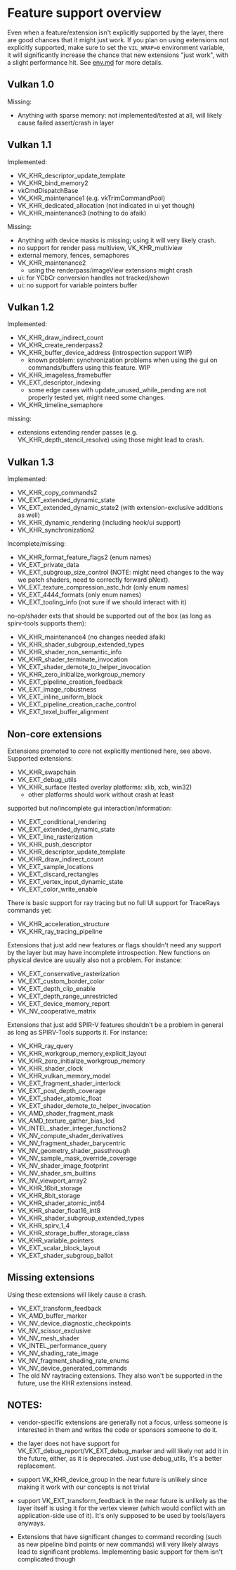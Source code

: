 # Feature support overview

Even when a feature/extension isn't explicitly supported by the layer,
there are good chances that it might just work. If you plan on using
extensions not explicitly supported, make sure to set the `VIL_WRAP=0`
environment variable, it will significantly increase the chance that 
new extensions "just work", with a slight performance hit. 
See [env.md](env.md) for more details.

## Vulkan 1.0

Missing:
- Anything with sparse memory: not implemented/tested at all, 
  will likely cause failed assert/crash in layer

## Vulkan 1.1

Implemented:
- VK_KHR_descriptor_update_template
- VK_KHR_bind_memory2
- vkCmdDispatchBase
- VK_KHR_maintenance1 (e.g. vkTrimCommandPool)
- VK_KHR_dedicated_allocation (not indicated in ui yet though)
- VK_KHR_maintenance3 (nothing to do afaik)

Missing:
- Anything with device masks is missing; using it will very likely crash.
- no support for render pass multiview, VK_KHR_multiview
- external memory, fences, semaphores
- VK_KHR_maintenance2
	- using the renderpass/imageView extensions might crash
- ui: for YCbCr conversion handles not tracked/shown
- ui: no support for variable pointers buffer

## Vulkan 1.2

Implemented:
- VK_KHR_draw_indirect_count
- VK_KHR_create_renderpass2
- VK_KHR_buffer_device_address (introspection support WIP)
	- known problem: synchronization problems when using the gui on 
	  commands/buffers using this feature. WIP
- VK_KHR_imageless_framebuffer
- VK_EXT_descriptor_indexing
	- some edge cases with update_unused_while_pending are not properly
	  tested yet, might need some changes.
- VK_KHR_timeline_semaphore

missing:
- extensions extending render passes (e.g. VK_KHR_depth_stencil_resolve)
  using those might lead to crash.

## Vulkan 1.3

Implemented:
- VK_KHR_copy_commands2
- VK_EXT_extended_dynamic_state
- VK_EXT_extended_dynamic_state2 (with extension-exclusive additions as well)
- VK_KHR_dynamic_rendering (including hook/ui support)
- VK_KHR_synchronization2

Incomplete/missing:
- VK_KHR_format_feature_flags2 (enum names)
- VK_EXT_private_data
- VK_EXT_subgroup_size_control (NOTE: might need changes to the way we
  patch shaders, need to correctly forward pNext).
- VK_EXT_texture_compression_astc_hdr (only enum names)
- VK_EXT_4444_formats (only enum names)
- VK_EXT_tooling_info (not sure if we should interact with it)

no-op/shader exts that should be supported out of the box (as long
as spirv-tools supports them):
- VK_KHR_maintenance4 (no changes needed afaik)
- VK_KHR_shader_subgroup_extended_types 
- VK_KHR_shader_non_semantic_info
- VK_KHR_shader_terminate_invocation
- VK_EXT_shader_demote_to_helper_invocation
- VK_KHR_zero_initialize_workgroup_memory
- VK_EXT_pipeline_creation_feedback
- VK_EXT_image_robustness
- VK_EXT_inline_uniform_block
- VK_EXT_pipeline_creation_cache_control
- VK_EXT_texel_buffer_alignment

## Non-core extensions

Extensions promoted to core not explicitly mentioned here, see above.
Supported extensions:

- VK_KHR_swapchain
- VK_EXT_debug_utils
- VK_KHR_surface (tested overlay platforms: xlib, xcb, win32)
	- other platforms should work without crash at least

supported but no/incomplete gui interaction/information:
- VK_EXT_conditional_rendering 
- VK_EXT_extended_dynamic_state
- VK_EXT_line_rasterization
- VK_KHR_push_descriptor
- VK_KHR_descriptor_update_template
- VK_KHR_draw_indirect_count
- VK_EXT_sample_locations
- VK_EXT_discard_rectangles
- VK_EXT_vertex_input_dynamic_state
- VK_EXT_color_write_enable

There is basic support for ray tracing but no full UI support for TraceRays
commands yet:
- VK_KHR_acceleration_structure
- VK_KHR_ray_tracing_pipeline

Extensions that just add new features or flags shouldn't need any 
support by the layer but may have incomplete introspection. New functions
on physical device are usually also not a problem.
For instance:
- VK_EXT_conservative_rasterization
- VK_EXT_custom_border_color
- VK_EXT_depth_clip_enable
- VK_EXT_depth_range_unrestricted
- VK_EXT_device_memory_report
- VK_NV_cooperative_matrix

Extensions that just add SPIR-V features shouldn't be a problem in general
as long as SPIRV-Tools supports it.
For instance:
- VK_KHR_ray_query
- VK_KHR_workgroup_memory_explicit_layout
- VK_KHR_zero_initialize_workgroup_memory
- VK_KHR_shader_clock
- VK_KHR_vulkan_memory_model
- VK_EXT_fragment_shader_interlock
- VK_EXT_post_depth_coverage
- VK_EXT_shader_atomic_float
- VK_EXT_shader_demote_to_helper_invocation
- VK_AMD_shader_fragment_mask
- VK_AMD_texture_gather_bias_lod
- VK_INTEL_shader_integer_functions2
- VK_NV_compute_shader_derivatives
- VK_NV_fragment_shader_barycentric
- VK_NV_geometry_shader_passthrough
- VK_NV_sample_mask_override_coverage
- VK_NV_shader_image_footprint
- VK_NV_shader_sm_builtins
- VK_NV_viewport_array2
- VK_KHR_16bit_storage
- VK_KHR_8bit_storage
- VK_KHR_shader_atomic_int64
- VK_KHR_shader_float16_int8
- VK_KHR_shader_subgroup_extended_types
- VK_KHR_spirv_1_4
- VK_KHR_storage_buffer_storage_class
- VK_KHR_variable_pointers
- VK_EXT_scalar_block_layout
- VK_EXT_shader_subgroup_ballot

## Missing extensions

Using these extensions will likely cause a crash.

- VK_EXT_transform_feedback
- VK_AMD_buffer_marker
- VK_NV_device_diagnostic_checkpoints
- VK_NV_scissor_exclusive
- VK_NV_mesh_shader
- VK_INTEL_performance_query
- VK_NV_shading_rate_image
- VK_NV_fragment_shading_rate_enums
- VK_NV_device_generated_commands
- The old NV raytracing extensions. They also won't be supported in the future,
  use the KHR extensions instead.

## NOTES: 
- vendor-specific extensions are generally not a focus, unless someone
  is interested in them and writes the code or sponsors someone to do it.
- the layer does not have support for VK_EXT_debug_report/VK_EXT_debug_marker 
  and will likely not add it in the future, either, as it is deprecated. 
  Just use debug_utils, it's a better replacement.
- support VK_KHR_device_group in the near future is unlikely since making it
  work with our concepts is not trivial
- support VK_EXT_transform_feedback in the near future is unlikely as the
  layer itself is using it for the vertex viewer (which would conflict with
  an application-side use of it). It's only supposed to be used by tools/layers
  anyways.

- Extensions that have significant changes to command recording (such as
  new pipeline bind points or new commands) will very likely always lead to
  significant problems. Implementing basic support for them isn't complicated
  though
